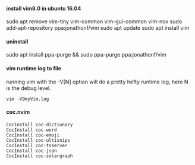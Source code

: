 #### install vim8.0 in ubuntu 16.04
sudo apt remove vim-tiny vim-common vim-gui-common vim-nox
sudo add-apt-repository ppa:jonathonf/vim
sudo apt update
sudo apt install vim

#### uninstall
sudo apt install ppa-purge && sudo ppa-purge ppa:jonathonf/vim

#### vim runtime log to file
running vim with the -V[N] option will do a pretty hefty runtime log, here N is the debug level.

`
vim -V9myVim.log
`


#### coc.nvim
```
CocInstall coc-dictionary
CocInstall coc-word
CocInstall coc-emoji
CocInstall coc-ultisnips
CocInstall coc-tsserver
CocInstall coc-json
CocInstall coc-solargraph
```

